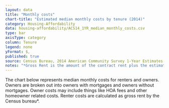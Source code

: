 ```yaml
---
layout: data
title: "Monthly costs"
chart-title: "Estimated median monthly costs by tenure (2014)"
category: Housing-Affordability
data: housing-affordability/ACS14_1YR_median_monthly_costs.csv
type: bar
axisType: category
column: Tenure
legend: none
yFormat: $,
published: true
source: Census Bureau, 2014 American Community Survey 1-Year Estimates. Selected Housing Characteristics.
notes: "*Gross Rent is the amount of the contract rent plus the estimated average monthly cost of utilities (electricity, gas, and water and sewer) and fuels (oil, coal, kerosene, wood, etc.) if these are paid for by the renter (or paid for the renter by someone else). Gross rent is intended to eliminate differentials which result from varying practices with respect to the inclusion of utilities and fuels as part of the rental payment."
---
```

The chart below represents median monthly costs for renters and owners. Owners are broken out into owners with mortgages and owners without mortgages. Owner costs may include things like HOA fees and other homeowner related costs. Renter costs are calculated as gross rent by the Census bureau*.